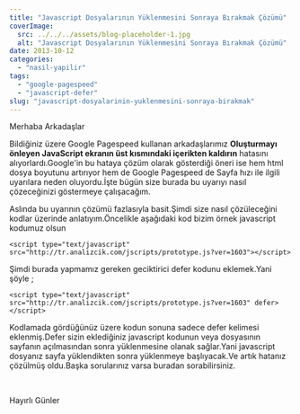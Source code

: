 ```yaml
---
title: "Javascript Dosyalarının Yüklenmesini Sonraya Bırakmak Çözümü"
coverImage:
  src: ../../../assets/blog-placeholder-1.jpg
  alt: "Javascript Dosyalarının Yüklenmesini Sonraya Bırakmak Çözümü"
date: 2013-10-12
categories: 
  - "nasil-yapilir"
tags: 
  - "google-pagespeed"
  - "javascript-defer"
slug: "javascript-dosyalarinin-yuklenmesini-sonraya-birakmak"
---
```


Merhaba Arkadaşlar

Bildiğiniz üzere Google Pagespeed kullanan arkadaşlarımız **Oluşturmayı önleyen JavaScript ekranın üst kısmındaki içerikten kaldırın** hatasını alıyorlardı.Google'in bu hataya çözüm olarak gösterdiği öneri ise hem html dosya boyutunu artırıyor hem de Google Pagespeed de Sayfa hızı ile ilgili uyarılara neden oluyordu.İşte bügün size burada bu uyarıyı nasıl çözeceğinizi göstermeye çalışacağım.

Aslında bu uyarının çözümü fazlasıyla basit.Şimdi size nasıl çözüleceğini kodlar üzerinde anlatıyım.Öncelikle aşağıdaki kod bizim örnek javascript kodumuz olsun

```
<script type="text/javascript" src="http://tr.analizcik.com/jscripts/prototype.js?ver=1603"></script>
```

Şimdi burada yapmamız gereken geciktirici defer kodunu eklemek.Yani şöyle ;

```
<script type="text/javascript" src="http://tr.analizcik.com/jscripts/prototype.js?ver=1603" defer></script>
```

Kodlamada gördüğünüz üzere kodun sonuna sadece defer kelimesi eklenmiş.Defer sizin eklediğiniz javascript kodunun veya dosyasının sayfanın açılmasından sonra yüklenmesine olanak sağlar.Yani javascript dosyanız sayfa yüklendikten sonra yüklenmeye başlıyacak.Ve artık hatanız çözülmüş oldu.Başka sorularınız varsa buradan sorabilirsiniz.

 

Hayırlı Günler

